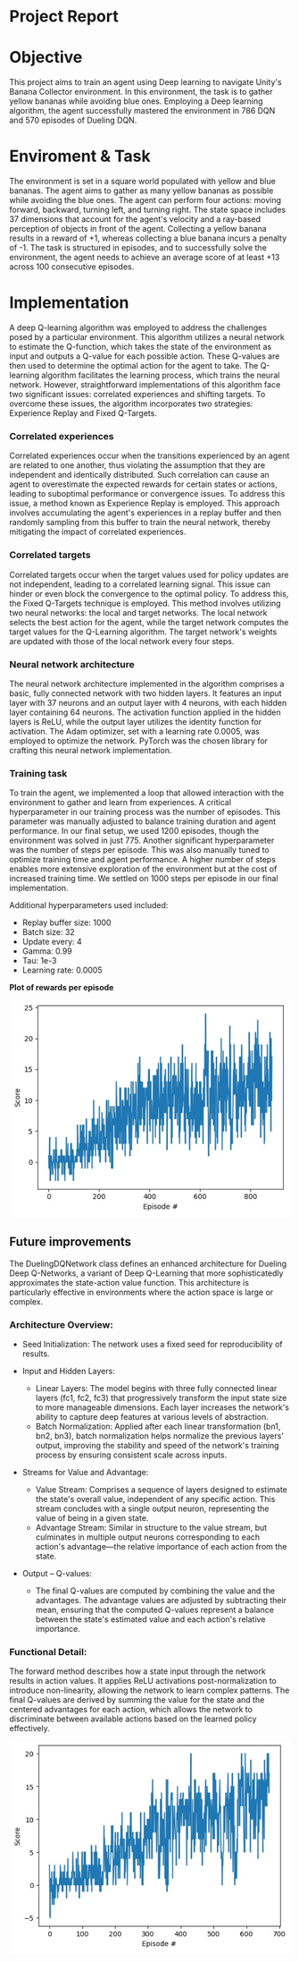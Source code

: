 # Project Report

# Objective 

This project aims to train an agent using Deep learning to navigate Unity's Banana Collector environment. In this environment, the task is to gather yellow bananas while avoiding blue ones. Employing a Deep learning algorithm, the agent successfully mastered the environment in 786 DQN and 570 episodes of Dueling DQN.

# Enviroment & Task

The environment is set in a square world populated with yellow and blue bananas. The agent aims to gather as many yellow bananas as possible while avoiding the blue ones. The agent can perform four actions: moving forward, backward, turning left, and turning right. The state space includes 37 dimensions that account for the agent's velocity and a ray-based perception of objects in front of the agent. Collecting a yellow banana results in a reward of +1, whereas collecting a blue banana incurs a penalty of -1. The task is structured in episodes, and to successfully solve the environment, the agent needs to achieve an average score of at least +13 across 100 consecutive episodes.

# Implementation

A deep Q-learning algorithm was employed to address the challenges posed by a particular environment. This algorithm utilizes a neural network to estimate the Q-function, which takes the state of the environment as input and outputs a Q-value for each possible action. These Q-values are then used to determine the optimal action for the agent to take. The Q-learning algorithm facilitates the learning process, which trains the neural network. However, straightforward implementations of this algorithm face two significant issues: correlated experiences and shifting targets. To overcome these issues, the algorithm incorporates two strategies: Experience Replay and Fixed Q-Targets.

### Correlated experiences 

Correlated experiences occur when the transitions experienced by an agent are related to one another, thus violating the assumption that they are independent and identically distributed. Such correlation can cause an agent to overestimate the expected rewards for certain states or actions, leading to suboptimal performance or convergence issues. To address this issue, a method known as Experience Replay is employed. This approach involves accumulating the agent's experiences in a replay buffer and then randomly sampling from this buffer to train the neural network, thereby mitigating the impact of correlated experiences.

### Correlated targets

Correlated targets occur when the target values used for policy updates are not independent, leading to a correlated learning signal. This issue can hinder or even block the convergence to the optimal policy. To address this, the Fixed Q-Targets technique is employed. This method involves utilizing two neural networks: the local and target networks. The local network selects the best action for the agent, while the target network computes the target values for the Q-Learning algorithm. The target network's weights are updated with those of the local network every four steps.

### Neural network architecture
The neural network architecture implemented in the algorithm comprises a basic, fully connected network with two hidden layers. It features an input layer with 37 neurons and an output layer with 4 neurons, with each hidden layer containing 64 neurons. The activation function applied in the hidden layers is ReLU, while the output layer utilizes the identity function for activation. The Adam optimizer, set with a learning rate 0.0005, was employed to optimize the network. PyTorch was the chosen library for crafting this neural network implementation.

### Training task

To train the agent, we implemented a loop that allowed interaction with the environment to gather and learn from experiences. A critical hyperparameter in our training process was the number of episodes. This parameter was manually adjusted to balance training duration and agent performance. In our final setup, we used 1200 episodes, though the environment was solved in just 775. Another significant hyperparameter was the number of steps per episode. This was also manually tuned to optimize training time and agent performance. A higher number of steps enables more extensive exploration of the environment but at the cost of increased training time. We settled on 1000 steps per episode in our final implementation.

Additional hyperparameters used included:

* Replay buffer size: 1000
* Batch size: 32
* Update every: 4
* Gamma: 0.99
* Tau: 1e-3
* Learning rate: 0.0005

**Plot of rewards per episode** 

![Train_DQN](https://github.com/1Px-Vision/Advanced-Deep-Reinforcement-Learning-Solutions/blob/main/Project_Navigation/Train_DQN.jpg)

## Future improvements

The DuelingDQNetwork class defines an enhanced architecture for Dueling Deep Q-Networks, a variant of Deep Q-Learning that more sophisticatedly approximates the state-action value function. This architecture is particularly effective in environments where the action space is large or complex.

### Architecture Overview:

* Seed Initialization: The network uses a fixed seed for reproducibility of results.
*  Input and Hidden Layers:
   * Linear Layers: The model begins with three fully connected linear layers (fc1, fc2, fc3) that progressively transform the input state size to more manageable 
     dimensions. Each layer increases the network's ability to capture deep features at various levels of abstraction.
   * Batch Normalization: Applied after each linear transformation (bn1, bn2, bn3), batch normalization helps normalize the previous layers' output, 
      improving the stability and speed of the network's training process by ensuring consistent scale across inputs.

* Streams for Value and Advantage:
    * Value Stream: Comprises a sequence of layers designed to estimate the state's overall value, independent of any specific action. This stream concludes 
      with a single output neuron, representing the value of being in a given state.
    * Advantage Stream: Similar in structure to the value stream, but culminates in multiple output neurons corresponding to each action's advantage—the relative 
       importance of each action from the state.  

* Output – Q-values:
   * The final Q-values are computed by combining the value and the advantages. The advantage values are adjusted by subtracting their mean, ensuring that the 
      computed Q-values represent a balance between the state's estimated value and each action's relative importance.
     
### Functional Detail:

The forward method describes how a state input through the network results in action values. It applies ReLU activations post-normalization to introduce non-linearity, allowing the network to learn complex patterns. The final Q-values are derived by summing the value for the state and the centered advantages for each action, which allows the network to discriminate between available actions based on the learned policy effectively.

![Train_Dueling_DQN](https://github.com/1Px-Vision/Advanced-Deep-Reinforcement-Learning-Solutions/blob/main/Project_Navigation/Train_Dueling_DQN.jpg)
  

